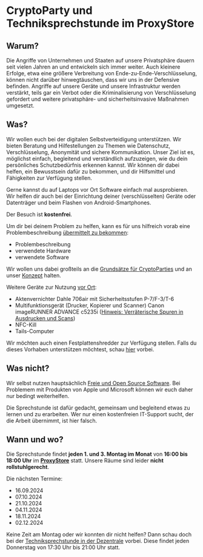# CryptoParty und Techniksprechstunde im ProxyStore

## Warum?

Die Angriffe von Unternehmen und Staaten auf unsere Privatsphäre dauern seit vielen Jahren an und entwickeln sich immer weiter. Auch kleinere Erfolge, etwa eine größere Verbreitung von Ende-zu-Ende-Verschlüsselung, können nicht darüber hinwegtäuschen, dass wir uns in der Defensive befinden. Angriffe auf unsere Geräte und unsere Infrastruktur werden verstärkt, teils gar ein Verbot oder die Kriminalisierung von Verschlüsselung gefordert und weitere privatsphäre- und sicherheitsinvasive Maßnahmen umgesetzt.

## Was?

Wir wollen euch bei der digitalen Selbstverteidigung unterstützen. Wir bieten Beratung und Hilfestellungen zu Themen wie Datenschutz, Verschlüsselung, Anonymität und sichere Kommunikation. Unser Ziel ist es, möglichst einfach, begleitend und verständlich aufzuzeigen, wie du dein persönliches Schutzbedürfnis erkennen kannst. Wir können dir dabei helfen, ein Bewusstsein dafür zu bekommen, und dir Hilfsmittel und Fähigkeiten zur Verfügung stellen.

Gerne kannst du auf Laptops vor Ort Software einfach mal ausprobieren. Wir helfen dir auch bei der Einrichtung deiner (verschlüsselten) Geräte oder Datenträger und beim Flashen von Android-Smartphones.

Der Besuch ist **kostenfrei**.

Um dir bei deinem Problem zu helfen, kann es für uns hilfreich vorab eine Problembeschreibung [übermittelt zu bekommen](contact.html):

* Problembeschreibung
* verwendete Hardware
* verwendete Software

Wir wollen uns dabei großteils an die [Grundsätze für CryptoParties](https://www.cryptoparty.in/guiding_principles) und an unser [Konzept](https://dys2p.com/konzept.html) halten.

Weitere Geräte zur Nutzung [vor Ort](index.html):

* Aktenvernichter Dahle 706air mit Sicherheitsstufen P-7/F-3/T-6
* Multifunktionsgerät (Drucker, Kopierer und Scanner) Canon imageRUNNER ADVANCE c5235i ([Hinweis: Verräterische Spuren in Ausdrucken und Scans](https://dys2p.com/de/2022-09-print-scan-traces.html))
* NFC-Kill
* Tails-Computer

Wir möchten auch einen Festplattenshredder zur Verfügung stellen. Falls du dieses Vorhaben unterstützen möchtest, schau [hier](https://dys2p.com/de/support.html) vorbei.

## Was nicht?

Wir selbst nutzen hauptsächlich [Freie und Open Source Software](https://de.wikipedia.org/wiki/Free/Libre_Open_Source_Software). Bei Problemem mit Produkten von Apple und Microsoft können wir euch daher nur bedingt weiterhelfen.

Die Sprechstunde ist dafür gedacht, gemeinsam und begleitend etwas zu lernen und zu erarbeiten. Wer nur einen kostenfreien IT-Support sucht, der die Arbeit übernimmt, ist hier falsch.

## Wann und wo?

Die Sprechstunde findet **jeden 1. und 3. Montag im Monat** von **16:00 bis 18:00 Uhr** im **[ProxyStore](https://proxysto.re/de/)** statt. Unsere Räume sind leider **nicht rollstuhlgerecht**.

Die nächsten Termine:

* 16.09.2024
* 07.10.2024
* 21.10.2024
* 04.11.2024
* 18.11.2024
* 02.12.2024

Keine Zeit am Montag oder wir konnten dir nicht helfen? Dann schau doch bei der [Techniksprechstunde in der Dezentrale](https://dezentrale.space/events/techniksprechstunde/) vorbei. Diese findet jeden Donnerstag von 17:30 Uhr bis 21:00 Uhr statt.

<!--
## Empfehlungen
### Links

### Bücher

### Filme
-->
